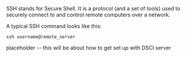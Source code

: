 SSH stands for Secure Shell. It is a protocol (and a set of tools) used to securely connect to and control remote computers over a network.

A typical SSH command looks like this: 

```
ssh username@remote_server
```

placeholder -- this will be about how to get set up with DSCI server
